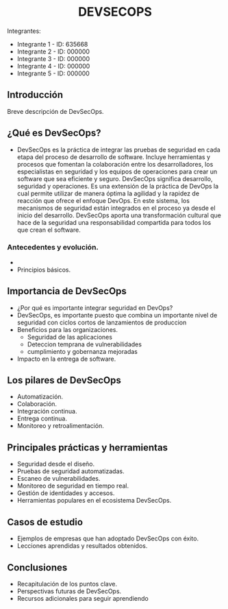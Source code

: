 
# <h1 align="center"> DEVSECOPS </h1>

Integrantes:
 - Integrante 1 - ID: 635668
 - Integrante 2 - ID: 000000
 - Integrante 3 - ID: 000000
 - Integrante 4 - ID: 000000
 - Integrante 5 - ID: 000000

## Introducción

Breve descripción de DevSecOps.

## ¿Qué es DevSecOps?

 - DevSecOps es la práctica de integrar las pruebas de seguridad en cada etapa del proceso de desarrollo de software. Incluye herramientas y procesos que fomentan la colaboración entre los desarrolladores, los especialistas en seguridad y los equipos de operaciones para crear un software que sea eficiente y seguro. DevSecOps significa desarrollo, seguridad y operaciones. Es una extensión de la práctica de DevOps la cual permite utilizar de manera óptima la agilidad y la rapidez de reacción que ofrece el enfoque DevOps.
   En este sistema, los mecanismos de seguridad están integrados en el proceso ya desde el inicio del desarrollo. DevSecOps aporta una transformación cultural que hace de la seguridad una responsabilidad compartida para todos los que crean el software.
### Antecedentes y evolución. 
 - 
 - Principios básicos.

## Importancia de DevSecOps

 - ¿Por qué es importante integrar seguridad en DevOps?
 - DevSecOps, es importante puesto que combina un importante nivel de seguridad con ciclos cortos de lanzamientos de produccion 
 - Beneficios para las organizaciones.
    - Seguridad de las aplicaciones
    - Deteccion temprana de vulnerabilidades
    - cumplimiento y gobernanza mejoradas 
 - Impacto en la entrega de software.

## Los pilares de DevSecOps

-  Automatización.
-  Colaboración.
-  Integración continua.
-  Entrega continua.
-  Monitoreo y retroalimentación.

## Principales prácticas y herramientas

-  Seguridad desde el diseño.
-  Pruebas de seguridad automatizadas.
-  Escaneo de vulnerabilidades.
-  Monitoreo de seguridad en tiempo real.
-  Gestión de identidades y accesos.
-  Herramientas populares en el ecosistema DevSecOps.

## Casos de estudio

-  Ejemplos de empresas que han adoptado DevSecOps con éxito.
-  Lecciones aprendidas y resultados obtenidos.

## Conclusiones

-  Recapitulación de los puntos clave.
-  Perspectivas futuras de DevSecOps.
-  Recursos adicionales para seguir aprendiendo

